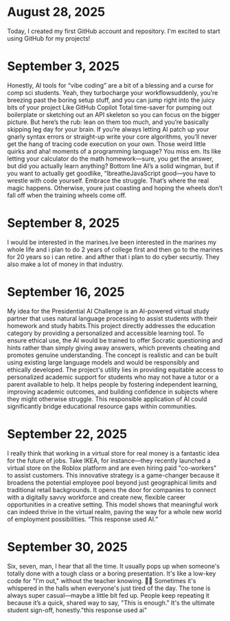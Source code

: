
# August 28, 2025
Today, I created my first GitHub account and repository. I'm excited to start using GitHub for my projects!

# September 3, 2025
Honestly, AI tools for “vibe coding” are a bit of a blessing and a curse for comp sci students. Yeah, they turbocharge your workflowsuddenly, you’re breezing past the boring setup stuff, and you can jump right into the juicy bits of your project Like GitHub Copilot Total time-saver for pumping out boilerplate or sketching out an API skeleton so you can focus on the bigger picture.
But here’s the rub: lean on them too much, and you’re basically skipping leg day for your brain. If you’re always letting AI patch up your gnarly syntax errors or straight-up write your core algorithms, you’ll never get the hang of tracing code execution on your own. Those weird little quirks and aha! moments of a programming language? You miss em. Its like letting your calculator do the math homework—sure, you get the answer, but did you actually learn anything?
Bottom line AI’s a solid wingman, but if you want to actually get goodlike, “IbreatheJavaScript good—you have to wrestle with code yourself. Embrace the struggle. That’s where the real magic happens. Otherwise, youre just coasting and hoping the wheels don’t fall off when the training wheels come off.
# September 8, 2025
I would be interested in the marines.Ive been interested in the marines my whole life and i plan to do 2 years of college first and then go to the marines for 20 years so i can retire.
and afther that i plan to do cyber securtiy. They also make a lot of money in that industry.

# September 16, 2025
My idea for the Presidential AI Challenge is an AI-powered virtual study partner that uses natural language processing to assist students with their homework and study habits.This project directly addresses the education category by providing a personalized and accessible learning tool. To ensure ethical use, the AI would be trained to offer Socratic questioning and hints rather than simply giving away answers, which prevents cheating and promotes genuine understanding. The concept is realistic and can be built using existing large language models and would be responsibly and ethically developed. The project's utility lies in providing equitable access to personalized academic support for students who may not have a tutor or a parent available to help. It helps people by fostering independent learning, improving academic outcomes, and building confidence in subjects where they might otherwise struggle. This responsible application of AI could significantly bridge educational resource gaps within communities.

 # September 22, 2025
I really think that working in a virtual store for real money is a fantastic idea for the future of jobs. Take IKEA, for instance—they recently launched a virtual store on the Roblox platform and are even hiring paid "co-workers" to assist customers. This innovative strategy is a game-changer because it broadens the potential employee pool beyond just geographical limits and traditional retail backgrounds. It opens the door for companies to connect with a digitally savvy workforce and create new, flexible career opportunities in a creative setting. This model shows that meaningful work can indeed thrive in the virtual realm, paving the way for a whole new world of employment possibilities. “This response used AI.” 

# September 30, 2025
Six, seven, man, I hear that all the time. It usually pops up when someone's totally done with a tough class or a boring presentation. It's like a low-key code for "I'm out," without the teacher knowing. 🚪💨 Sometimes it's whispered in the halls when everyone's just tired of the day. The tone is always super casual—maybe a little bit fed up. People keep repeating it because it’s a quick, shared way to say, "This is enough." It's the ultimate student sign-off, honestly."this response used ai" 
